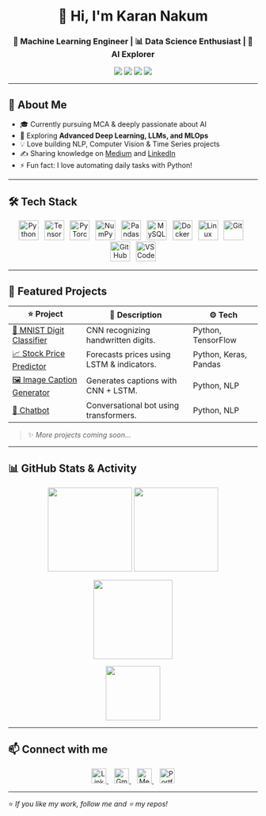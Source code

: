 <h1 align="center">👋 Hi, I'm Karan Nakum</h1>
<h3 align="center">🤖 Machine Learning Engineer | 📊 Data Science Enthusiast | 🧠 AI Explorer</h3>

<p align="center">
  <a href="https://linkedin.com/in/yourprofile"><img src="https://img.shields.io/badge/LinkedIn-0A66C2?style=for-the-badge&logo=linkedin&logoColor=white"/></a>
  <a href="mailto:youremail@example.com"><img src="https://img.shields.io/badge/Gmail-D14836?style=for-the-badge&logo=gmail&logoColor=white"/></a>
  <a href="https://medium.com/@yourprofile"><img src="https://img.shields.io/badge/Medium-12100E?style=for-the-badge&logo=medium&logoColor=white"/></a>
  <a href="https://your-portfolio-link"><img src="https://img.shields.io/badge/Portfolio-000000?style=for-the-badge&logo=vercel&logoColor=white"/></a>
</p>

---

## 🧭 About Me
- 🎓 Currently pursuing MCA & deeply passionate about AI
- 🌱 Exploring **Advanced Deep Learning, LLMs, and MLOps**
- 💡 Love building NLP, Computer Vision & Time Series projects
- ✍️ Sharing knowledge on [Medium](https://medium.com/@yourprofile) and [LinkedIn](https://linkedin.com/in/yourprofile)
- ⚡ Fun fact: I love automating daily tasks with Python!

---

## 🛠️ Tech Stack

<p align="center">
  <img src="https://cdn.jsdelivr.net/gh/devicons/devicon/icons/python/python-original.svg" height="40" alt="Python"/>
  &nbsp;
  <img src="https://cdn.jsdelivr.net/gh/devicons/devicon/icons/tensorflow/tensorflow-original.svg" height="40" alt="TensorFlow"/>
  &nbsp;
  <img src="https://cdn.jsdelivr.net/gh/devicons/devicon/icons/pytorch/pytorch-original.svg" height="40" alt="PyTorch"/>
  &nbsp;
  <img src="https://cdn.jsdelivr.net/gh/devicons/devicon/icons/numpy/numpy-original.svg" height="40" alt="NumPy"/>
  &nbsp;
  <img src="https://cdn.jsdelivr.net/gh/devicons/devicon/icons/pandas/pandas-original.svg" height="40" alt="Pandas"/>
  &nbsp;
  <img src="https://cdn.jsdelivr.net/gh/devicons/devicon/icons/mysql/mysql-original.svg" height="40" alt="MySQL"/>
  &nbsp;
  <img src="https://cdn.jsdelivr.net/gh/devicons/devicon/icons/docker/docker-original.svg" height="40" alt="Docker"/>
  &nbsp;
  <img src="https://cdn.jsdelivr.net/gh/devicons/devicon/icons/linux/linux-original.svg" height="40" alt="Linux"/>
  &nbsp;
  <img src="https://cdn.jsdelivr.net/gh/devicons/devicon/icons/git/git-original.svg" height="40" alt="Git"/>
  &nbsp;
  <img src="https://cdn.jsdelivr.net/gh/devicons/devicon/icons/github/github-original.svg" height="40" alt="GitHub"/>
  &nbsp;
  <img src="https://cdn.jsdelivr.net/gh/devicons/devicon/icons/vscode/vscode-original.svg" height="40" alt="VSCode"/>
</p>

---

## 🌟 Featured Projects

| ⭐ Project | 📜 Description | ⚙ Tech |
|--|--|--|
| [🧠 MNIST Digit Classifier](https://github.com/your-github-username/mnist-digit-classifier) | CNN recognizing handwritten digits. | Python, TensorFlow |
| [📈 Stock Price Predictor](https://github.com/your-github-username/stock-price-predictor) | Forecasts prices using LSTM & indicators. | Python, Keras, Pandas |
| [🖼️ Image Caption Generator](https://github.com/your-github-username/image-caption-generator) | Generates captions with CNN + LSTM. | Python, NLP |
| [💬 Chatbot](https://github.com/your-github-username/chatbot) | Conversational bot using transformers. | Python, NLP |

> ✨ *More projects coming soon…*

---

## 📊 GitHub Stats & Activity

<p align="center">
  <img src="https://github-readme-stats.vercel.app/api?username=your-github-username&show_icons=true&theme=tokyonight&count_private=true" height="170" />
  <img src="https://github-readme-stats.vercel.app/api/top-langs/?username=your-github-username&layout=compact&theme=tokyonight" height="170" />
</p>

<p align="center">
  <img src="https://github-readme-streak-stats.herokuapp.com/?user=your-github-username&theme=tokyonight" height="160" />
</p>

<p align="center">
  <img src="https://github-profile-trophy.vercel.app/?username=your-github-username&theme=tokyonight&no-frame=true&row=1&margin-w=10" height="110" />
</p>

---

## 📫 Connect with me

<p align="center">
  <a href="https://linkedin.com/in/yourprofile" target="_blank">
    <img src="https://cdn.jsdelivr.net/gh/devicons/devicon/icons/linkedin/linkedin-original.svg" height="30" alt="LinkedIn"/>
  </a>
  &nbsp;&nbsp;
  <a href="mailto:youremail@example.com" target="_blank">
    <img src="https://cdn.jsdelivr.net/gh/devicons/devicon/icons/google/google-original.svg" height="30" alt="Gmail"/>
  </a>
  &nbsp;&nbsp;
  <a href="https://medium.com/@yourprofile" target="_blank">
    <img src="https://cdn.jsdelivr.net/gh/devicons/devicon/icons/medium/medium-original.svg" height="30" alt="Medium"/>
  </a>
  &nbsp;&nbsp;
  <a href="https://your-portfolio-link" target="_blank">
    <img src="https://cdn.jsdelivr.net/gh/devicons/devicon/icons/chrome/chrome-original.svg" height="30" alt="Portfolio"/>
  </a>
</p>

---

⭐ *If you like my work, follow me and ⭐ my repos!*
